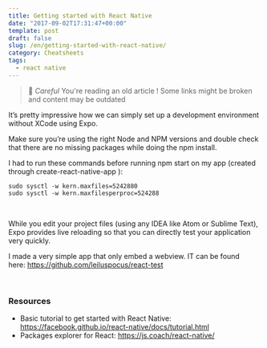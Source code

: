 ```yaml
---
title: Getting started with React Native
date: "2017-09-02T17:31:47+00:00"
template: post
draft: false
slug: /en/getting-started-with-react-native/
category: Cheatsheets
tags:
  - react native
---
```



> 👴 _Careful_ You're reading an old article ! Some links might be broken and content may be outdated


It&rsquo;s pretty impressive how we can simply set up a development environment without XCode using Expo.

Make sure you&rsquo;re using the right Node and NPM versions and double check that there are no missing packages while doing the npm install.

I had to run these commands before running npm start on my app (created through create-react-native-app ):

```shell 
sudo sysctl -w kern.maxfiles=5242880
sudo sysctl -w kern.maxfilesperproc=524288
```
 

While you edit your project files (using any IDEA like Atom or Sublime Text), Expo provides live reloading so that you can directly test your application very quickly.

I made a very simple app that only embed a webview. IT can be found here: https://github.com/leiluspocus/react-test

 

### Resources 

* Basic tutorial to get started with React Native: https://facebook.github.io/react-native/docs/tutorial.html
* Packages explorer for React: https://js.coach/react-native/

 

<!-- AddThis Advanced Settings generic via filter on the_content -->

<!-- AddThis Share Buttons generic via filter on the_content -->